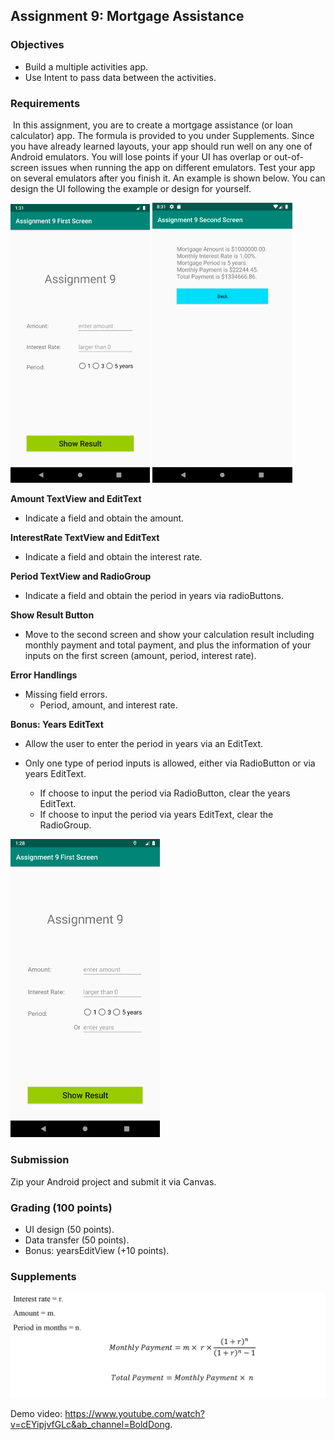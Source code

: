 ## Assignment 9: Mortgage Assistance



### Objectives

- Build a multiple activities app.
- Use Intent to pass data between the activities.



### Requirements

​	In this assignment, you are to create a mortgage assistance (or loan calculator) app. The formula is provided to you under Supplements. Since you have already learned layouts, your app should run well on any one of Android emulators. You will lose points if your UI has overlap or out-of-screen issues when running the app on different emulators. Test your app on several emulators after you finish it. An example is shown below. You can design the UI following the example or design for yourself.

<img src="https://raw.githubusercontent.com/fwangyt/Android-App-Dev-1/master/10/Assignment/img_01.png" style="zoom:50%;" />

<img src="https://raw.githubusercontent.com/fwangyt/Android-App-Dev-1/master/10/Assignment/img_02.png" style="zoom:50%;" />



**Amount TextView and EditText** 

-   Indicate a field and obtain the amount. 

**InterestRate TextView and EditText** 

-   Indicate a field and obtain the interest rate.

**Period TextView and RadioGroup** 

-   Indicate a field and obtain the period in years via radioButtons. 

**Show Result Button** 

-   Move to the second screen and show your calculation result including monthly payment and total payment, and plus the information of your inputs on the first screen (amount, period, interest rate). 

**Error Handlings** 

-   Missing field errors. 
    -   Period, amount, and interest rate. 

**Bonus: Years EditText** 

-   Allow the user to enter the period in years via an EditText. 

-   Only one type of period inputs is allowed, either via RadioButton or via years EditText. 
    -   If choose to input the period via RadioButton, clear the years EditText. 
    -   If choose to input the period via years EditText, clear the RadioGroup.

<img src="https://raw.githubusercontent.com/fwangyt/Android-App-Dev-1/master/10/Assignment/img_03.png" style="zoom:50%;" />

### Submission

  Zip your Android project and submit it via Canvas.



### Grading (100 points)

- UI design (50 points). 
- Data transfer (50 points).
- Bonus: yearsEditView (+10 points).



### Supplements

  <img src="https://raw.githubusercontent.com/fwangyt/Android-App-Dev-1/master/10/Assignment/img_04.png" style="zoom:50%;" />

  Demo video: https://www.youtube.com/watch?v=cEYipjvfGLc&ab_channel=BoldDong.